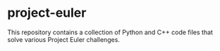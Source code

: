 # project-euler
This repository contains a collection of Python and C++ code files that solve various Project Euler challenges.
